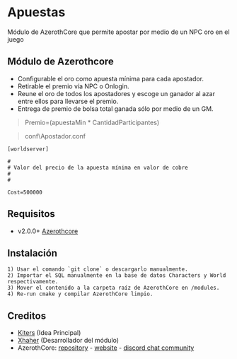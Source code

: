 # Apuestas
 
 Módulo de AzerothCore que permite apostar por medio de un NPC oro en el juego

##  Módulo de Azerothcore

* Configurable el oro como apuesta mínima para cada apostador.
* Retirable el premio vía NPC o Onlogin.
* Reune el oro de todos los apostadores y escoge un ganador al azar entre ellos para llevarse el premio.
* Entrega de premio de bolsa total ganada sólo por medio de un GM.

> Premio=(apuestaMin * CantidadParticipantes)

> conf\Apostador.conf

```
[worldserver]

#
# Valor del precio de la apuesta mínima en valor de cobre
# 
#

Cost=500000
```

## Requisitos

* v2.0.0+ [Azerothcore](https://github.com/azerothcore/azerothcore-wotlk) 

## Instalación 

```
1) Usar el comando `git clone` o descargarlo manualmente.
2) Importar el SQL manualmente en la base de datos Characters y World respectivamente.
3) Mover el contenido a la carpeta raíz de AzerothCore en /modules.
4) Re-run cmake y compilar AzerothCore limpio.
```

## Creditos 

* [Kiters](https://warsong.cl/) (Idea Principal)
* [Xhaher](https://github.com/xhaher) (Desarrollador del módulo)
* AzerothCore: [repository](https://github.com/azerothcore) - [website](http://azerothcore.org/) - [discord chat community](https://discord.gg/PaqQRkd)